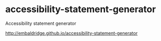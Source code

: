 # accessibility-statement-generator
Accessibility statement generator

http://embaldridge.github.io/accessibility-statement-generator
